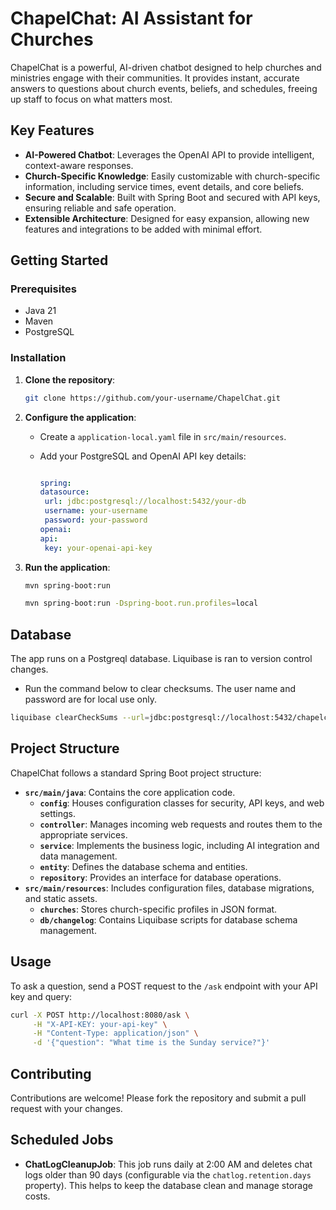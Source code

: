 # ChapelChat: AI Assistant for Churches

ChapelChat is a powerful, AI-driven chatbot designed to help churches and ministries engage with their communities. It provides instant, accurate answers to questions about church events, beliefs, and schedules, freeing up staff to focus on what matters most.

## Key Features

- **AI-Powered Chatbot**: Leverages the OpenAI API to provide intelligent, context-aware responses.
- **Church-Specific Knowledge**: Easily customizable with church-specific information, including service times, event details, and core beliefs.
- **Secure and Scalable**: Built with Spring Boot and secured with API keys, ensuring reliable and safe operation.
- **Extensible Architecture**: Designed for easy expansion, allowing new features and integrations to be added with minimal effort.

## Getting Started

### Prerequisites

- Java 21
- Maven
- PostgreSQL

### Installation

1. **Clone the repository**:

   ```bash
   git clone https://github.com/your-username/ChapelChat.git
   ```

2. **Configure the application**:

   - Create a `application-local.yaml` file in `src/main/resources`.
   - Add your PostgreSQL and OpenAI API key details:
   
        ```yaml

     spring:
       datasource:
         url: jdbc:postgresql://localhost:5432/your-db
         username: your-username
         password: your-password
     openai:
       api:
         key: your-openai-api-key
     ```

3. **Run the application**:

   ```bash
   mvn spring-boot:run

   mvn spring-boot:run -Dspring-boot.run.profiles=local
   ```

## Database

The app runs on a Postgreql database. Liquibase is ran to version control changes.

- Run the command below to clear checksums. The user name and password are for local use only.

```bash
liquibase clearCheckSums --url=jdbc:postgresql://localhost:5432/chapelchat --username=chapel --password=chapel

```

## Project Structure

ChapelChat follows a standard Spring Boot project structure:

- **`src/main/java`**: Contains the core application code.
  - **`config`**: Houses configuration classes for security, API keys, and web settings.
  - **`controller`**: Manages incoming web requests and routes them to the appropriate services.
  - **`service`**: Implements the business logic, including AI integration and data management.
  - **`entity`**: Defines the database schema and entities.
  - **`repository`**: Provides an interface for database operations.
- **`src/main/resources`**: Includes configuration files, database migrations, and static assets.
  - **`churches`**: Stores church-specific profiles in JSON format.
  - **`db/changelog`**: Contains Liquibase scripts for database schema management.

## Usage

To ask a question, send a POST request to the `/ask` endpoint with your API key and query:

```bash
curl -X POST http://localhost:8080/ask \
     -H "X-API-KEY: your-api-key" \
     -H "Content-Type: application/json" \
     -d '{"question": "What time is the Sunday service?"}'
```

## Contributing

Contributions are welcome! Please fork the repository and submit a pull request with your changes.

## Scheduled Jobs

- **ChatLogCleanupJob**: This job runs daily at 2:00 AM and deletes chat logs older than 90 days (configurable via the `chatlog.retention.days` property). This helps to keep the database clean and manage storage costs.